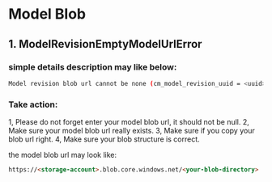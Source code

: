 # Model Blob

## 1. ModelRevisionEmptyModelUrlError
### simple details description may like below:
```bash
Model revision blob url cannot be none (cm_model_revision_uuid = <uuid>)
```
### Take action:
1, Please do not forget enter your model blob url, it should not be null.
2, Make sure your model blob url really exists.
3, Make sure if you copy your blob url right.
4, Make sure your blob structure is correct.

the model blob url may look like:  
```html
https://<storage-account>.blob.core.windows.net/<your-blob-directory>
```
